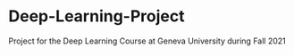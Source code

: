 # Deep-Learning-Project
Project for the Deep Learning Course at Geneva University during Fall 2021 
